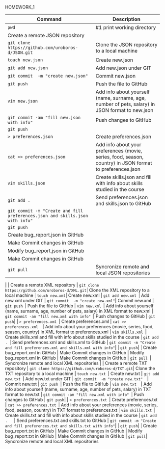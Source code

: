 HOMEWORK_1

| Command | Description |
| --- | --- |
| `pwd`|					#1 print working directory |
|                                                      Create a remote JSON repository |
| `git clone https://github.com/uroboros-d/JSON.git`|      Clone the JSON repository to a local machine
| `touch new.json  `|                                      Create new.json
| `git add new.json  `|                                    Add new.json under GIT
| `git commit  -m "create new.json"`|                      Commit new.json
| `git push  `|                                            Push the file to GitHub
| `vim new.json `|                                         Add info about yourself (name, surname, age, number of pets, salary) in JSON format to new.json
| `git commit -am "fill new.json with info"`|              Push changes to GitHub
| `git push`|
| `> preferences.json  `|                                  Create preferences.json
| `cat >> preferences.json  `|                             Add info about your preferences (movie, series, food, season, country) in JSON format to preferences.json
| `vim skills.json`|                                       Create skills.json and fill with info about skills studied in the course
| `git add . `|                                            Send preferences.json and skills.json to GitHub
| `git commit -m "Create and fill preferences.json and skills.json with info"`|
| `git push`|
|                                                      Create bug_report.json in GitHub
|                                                      Make Commit changes in GitHub
 |                                                     Modify bug_report.json in GitHub
|                                                      Make Commit changes in GitHub
| `git pull`|                                              Syncronize remote and local JSON repositories
|
|                                                      Create a remote XML repository
| `git clone https://github.com/uroboros-d/XML.git`|       Clone the XML repository to a local machine
| `touch new.xml`|                                         Create new.xml
| `git add new.xml `|                                      Add new.xml under GIT
| `git commit  -m "create new.xml"`|                       Commit new.xml
| `git push `|                                             Push the file to GitHub
| `vim new.xml `|                                          Add info about yourself (name, surname, age, number of pets, salary) in XML format to new.xml
| `git commit -am "fill new.xml with info" `|              Push changes to GitHub
| `git push`|
| `> preferences.xml `|                                    Create preferences.xml
| `cat >> preferences.xml  `|                              Add info about your preferences (movie, series, food, season, country) in XML format to preferences.xml
| `vim skills.xml `|                                       Create skills.xml and fill with info about skills studied in the course
| `git add . `|                                            Send preferences.xml and skills.xml to GitHub
| `git commit -m "Create and fill preferences.xml and skills.xml with info"`|
| `git push`|
 |                                                     Create bug_report.xml in GitHub
|                                                      Make Commit changes in GitHub
|                                                      Modify bug_report.xml in GitHub
|                                                      Make Commit changes in GitHub
| `git pull `|                                             Syncronize remote and local XML repositories
|
|                                                      Create a remote TXT repository
| `git clone https://github.com/uroboros-d/TXT.git`|       Clone the TXT repository to a local machine
| `touch new.txt `|                                        Create new.txt
| `git add new.txt `|                                      Add new.txt under GIT
| `git commit  -m "create new.txt"  `|                     Commit new.txt
| `git push `|                                             Push the file to GitHub
| `vim new.txt  `|                                         Add info about yourself (name, surname, age, number of pets, salary) in TXT format to new.txt
| `git commit -am "fill new.xml with info" `|              Push changes to GitHub
| `git push`|
| `> preferences.txt `|                                    Create preferences.txt
| `cat >> preferences.txt `|                               Add info about your preferences (movie, series, food, season, country) in TXT format to preferences.txt
| `vim skills.txt `|                                       Create skills.txt and fill with info about skills studied in the course
| `git add .   `|                                          Send preferences.txt and skills.txt to GitHub
| `git commit -m "Create and fill preferences.txt and skills.txt with info"`|
| `git push`|
 |                                                     Create bug_report.txt in GitHub
|                                                      Make Commit changes in GitHub
|                                                      Modify bug_report.txt in GitHub
|                                                      Make Commit changes in GitHub
| `git pull`|                                              Syncronize remote and local XML repositories
